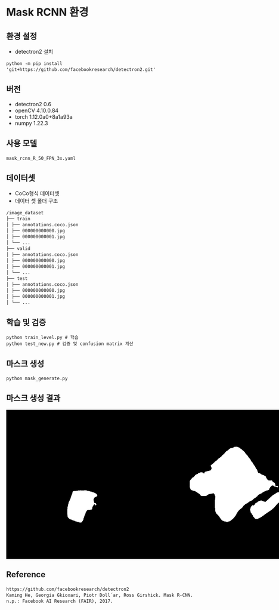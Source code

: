 # Mask RCNN 환경

## 환경 설정

- detectron2 설치
```
python -m pip install 'git+https://github.com/facebookresearch/detectron2.git'
```

## 버전 
- detectron2 0.6
- openCV 4.10.0.84
- torch 1.12.0a0+8a1a93a
- numpy 1.22.3

## 사용 모델
```
mask_rcnn_R_50_FPN_3x.yaml
```

## 데이터셋 
- CoCo형식 데이터셋
- 데이터 셋 폴더 구조
```
/image_dataset
├── train  
│ ├── annotations.coco.json    
│ ├── 000000000000.jpg  
│ ├── 000000000001.jpg  
│ └── ...  
├── valid  
│ ├── annotations.coco.json    
│ ├── 000000000000.jpg  
│ ├── 000000000001.jpg  
│ └── ...  
├── test
│ ├── annotations.coco.json    
│ ├── 000000000000.jpg  
│ ├── 000000000001.jpg  
│ └── ...  
```

## 학습 및 검증
```
python train_level.py # 학습
python test_new.py # 검증 및 confusion matrix 계산
```

## 마스크 생성
```
python mask_generate.py
```

## 마스크 생성 결과
<div style="display: flex; justify-content: space-between;">
    <img src="../../images/maskrcnn.png" width="400" alt="마스크생성결과1">
    <img src="../../images/maskrcnn_2.png" width="400" alt="마스크생성결과2">
</div>

## Reference
``` 
https://github.com/facebookresearch/detectron2
Kaming He, Georgia Gkioxari, Piotr Doll´ar, Ross Girshick. Mask R-CNN. n.p.: Facebook AI Research (FAIR), 2017.
```